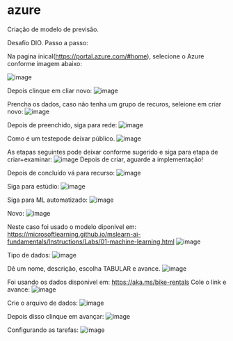 # azure
Criação de modelo de previsão.

Desafio DIO. Passo a passo:

Na pagina inical(https://portal.azure.com/#home), selecione o Azure conforme imagem abaixo:

![image](https://github.com/noecir/azure/assets/161195278/715aee46-42ad-4621-a1d4-90fb83161458)

Depois clinque em cliar novo:
![image](https://github.com/noecir/azure/assets/161195278/1985b854-7e68-46e8-a92b-22e44c58db7f)

Prencha os dados, caso não tenha um grupo de recuros, seleione em criar novo:
![image](https://github.com/noecir/azure/assets/161195278/50f26c85-f3c8-45db-9749-16d65abd938d)

Depois de preenchido, siga para rede:
![image](https://github.com/noecir/azure/assets/161195278/dd1c56f5-4877-47c3-baa7-6e936a024db2)

Como é um testepode deixar público.
![image](https://github.com/noecir/azure/assets/161195278/c6eedbf2-c6b0-4225-87ba-24411088e3c1)

As etapas seguintes pode deixar conforme sugerido e siga para etapa de criar+examinar:
![image](https://github.com/noecir/azure/assets/161195278/dcccb86b-2c73-44e0-bfd2-bb98c7824c9b)
Depois de criar, aguarde a implementação!

Depois de concluído vá para recurso:
![image](https://github.com/noecir/azure/assets/161195278/36310f13-8dce-4e02-a19f-304adad92c1e)

Siga para estúdio:
![image](https://github.com/noecir/azure/assets/161195278/198175ce-c4a0-45f9-b224-e6a3ed501aa0)

Siga para ML automatizado:
![image](https://github.com/noecir/azure/assets/161195278/6630f27b-abb5-4224-bb96-608e067f1593)

Novo:
![image](https://github.com/noecir/azure/assets/161195278/49fd5b9a-daea-445c-a800-29e26c3fd6a5)

Neste caso foi usado o modelo diponivel em: https://microsoftlearning.github.io/mslearn-ai-fundamentals/Instructions/Labs/01-machine-learning.html
![image](https://github.com/noecir/azure/assets/161195278/14aa6489-da87-4104-ada1-2b0f8ff3a714)

Tipo de dados:
![image](https://github.com/noecir/azure/assets/161195278/59359125-2739-47a8-9813-dc7f4ce8e6a1)

Dê um nome, descrição, escolha TABULAR e avance.
![image](https://github.com/noecir/azure/assets/161195278/c4ded366-9dbc-4b61-8ac5-b87ae074e524)

Foi usando os dados disponivel em: https://aka.ms/bike-rentals
Cole o link e avance:
![image](https://github.com/noecir/azure/assets/161195278/0f906d85-3ce6-4f1b-80e0-c5dff545db90)

Crie o arquivo de dados:
![image](https://github.com/noecir/azure/assets/161195278/2bead19e-3f2a-4545-a5f3-528af5b8aa93)

Depois disso clinque em avançar:
![image](https://github.com/noecir/azure/assets/161195278/13540821-b3a7-4ecb-ac45-9fb1e63b9876)

Configurando as tarefas:
![image](https://github.com/noecir/azure/assets/161195278/5041a360-0c3f-42dc-bf9e-b61a946d088f)















